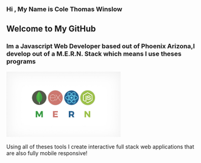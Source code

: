 ### Hi , My Name is Cole Thomas Winslow

## Welcome to My GitHub
<h3>Im a Javascript Web Developer based out of Phoenix Arizona,I develop out of a M.E.R.N. Stack which means I use theses programs</h3>

<img src="Mern.jpeg" alt="M.E.R.N" width="300"/>




<p>Using all of theses tools I create interactive full stack web applications that are also fully mobile responsive!</p>
